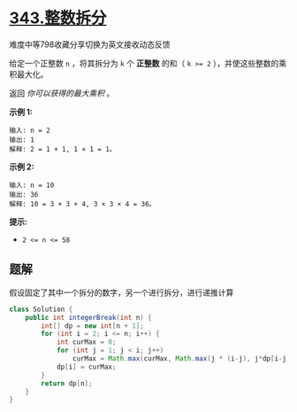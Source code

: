 # [343.整数拆分](https://leetcode-cn.com/problems/integer-break/)

难度中等798收藏分享切换为英文接收动态反馈

给定一个正整数 `n` ，将其拆分为 `k` 个 **正整数** 的和（ `k >= 2` ），并使这些整数的乘积最大化。

返回 *你可以获得的最大乘积* 。

 

**示例 1:**

```
输入: n = 2
输出: 1
解释: 2 = 1 + 1, 1 × 1 = 1。
```

**示例 2:**

```
输入: n = 10
输出: 36
解释: 10 = 3 + 3 + 4, 3 × 3 × 4 = 36。
```

 

**提示:**

- `2 <= n <= 58`

## 题解

假设固定了其中一个拆分的数字，另一个进行拆分，进行递推计算

```java
class Solution {
    public int integerBreak(int n) {
        int[] dp = new int[n + 1];
        for (int i = 2; i <= n; i++) {
            int curMax = 0;
            for (int j = 1; j < i; j++)
                curMax = Math.max(curMax, Math.max(j * (i-j), j*dp[i-j]));
            dp[i] = curMax;
        }
        return dp[n];
    }
}
```

